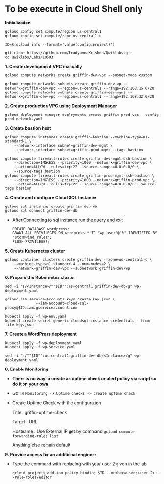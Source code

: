 # **To be execute in Cloud Shell only**

**Initialization**

    gcloud config set compute/region us-central1
    gcloud config set compute/zone us-central1-c

    ID=$(gcloud info --format='value(config.project)')

    git clone https://github.com/PradyumnaKrishna/Qwiklabs.git
    cd Qwiklabs/Labs/10603


**1. Create development VPC manually**

    gcloud compute networks create griffin-dev-vpc --subnet-mode custom

    gcloud compute networks subnets create griffin-dev-wp --network=griffin-dev-vpc --region=us-central1 --range=192.168.16.0/20
    gcloud compute networks subnets create griffin-dev-mgmt --network=griffin-dev-vpc --region=us-central1 --range=192.168.32.0/20

**2. Create production VPC using Deployment Manager**

    gcloud deployment-manager deployments create griffin-prod-vpc --config prod-network.yaml

**3. Create bastion host**

    gcloud compute instances create griffin-bastion --machine-type=n1-standard-1 \
        --network-interface subnet=griffin-dev-mgmt \
        --network-interface subnet=griffin-prod-mgmt --tags bastion

    gcloud compute firewall-rules create griffin-dev-mgmt-ssh-bastion \
        --direction=INGRESS --priority=1000 --network=griffin-dev-vpc \
        --action=ALLOW --rules=tcp:22 --source-ranges=0.0.0.0/0 \
        --source-tags bastion
    gcloud compute firewall-rules create griffin-prod-mgmt-ssh-bastion \
        --direction=INGRESS --priority=1000 --network=griffin-prod-vpc \
        --action=ALLOW --rules=tcp:22 --source-ranges=0.0.0.0/0 --source-tags bastion


**4. Create and configure Cloud SQL Instance**

    gcloud sql instances create griffin-dev-db
    gcloud sql connect griffin-dev-db

 - After Connecting to sql instance run the query and exit

       CREATE DATABASE wordpress;
       GRANT ALL PRIVILEGES ON wordpress.* TO "wp_user"@"%" IDENTIFIED BY "stormwind_rules";
       FLUSH PRIVILEGES;


**5. Create Kubernetes cluster**

    gcloud container clusters create griffin-dev --zone=us-central1-c \
        --machine-type=n1-standard-4 --num-nodes=2 \
        --network=griffin-dev-vpc --subnetwork griffin-dev-wp

**6. Prepare the Kubernetes cluster**

    sed -i "s/<Instance>/""$ID"":us-central1:griffin-dev-db/g" wp-deployment.yaml

    gcloud iam service-accounts keys create key.json \
                  --iam-account=cloud-sql-proxy@$ID.iam.gserviceaccount.com
    
    kubectl apply -f wp-env.yaml
    kubectl create secret generic cloudsql-instance-credentials --from-file key.json

**7. Create a WordPress deployment**

    kubectl apply -f wp-deployment.yaml
    kubectl apply -f wp-service.yaml

    sed -i "s/""$ID"":us-central1:griffin-dev-db/<Instance>/g" wp-deployment.yaml

**8. Enable Monitoring**

 - **There is no way to create an uptime check or alert policy via script so do it on your own**
 - Go To `Monitoring -> Uptime checks -> create uptime check`
 - Create Uptime Check with the configuration
    
    Title : griffin-uptime-check

    Target : URL

    Hostname : Use External IP get by command `gcloud compute forwarding-rules list`

    Anything else remain default

**9. Provide access for an additional engineer**

 - Type the command with replacing <user-2> with your user 2 given in the lab
  
       gcloud projects add-iam-policy-binding $ID --member=user:<user-2> --role=roles/editor